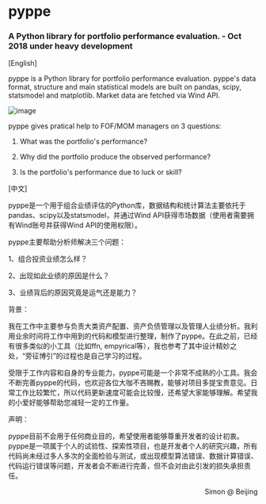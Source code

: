 # pyppe
### A Python library for portfolio performance evaluation. - Oct 2018 under heavy development

[English]

pyppe is a Python library for portfolio performance evaluation. pyppe's data format, structure and main statistical models are built on pandas, scipy, statsmodel and matplotlib. Market data are fetched via Wind API.

![image](https://github.com/s-t-li/pyppe/blob/master/pyppe.jpg)

pyppe gives pratical help to FOF/MOM managers on 3 questions:

1. What was the portfolio's performance?

2. Why did the portfolio produce the observed performance?

3. Is the portfolio's performance due to luck or skill?

[中文]

pyppe是一个用于组合业绩评估的Python库，数据结构和统计算法主要依托于pandas、scipy以及statsmodel，并通过Wind API获得市场数据（使用者需要拥有Wind账号并获得Wind API的使用权限）。

pyppe主要帮助分析师解决三个问题：

1、组合投资业绩怎么样？

2、出现如此业绩的原因是什么？

3、业绩背后的原因究竟是运气还是能力？

背景：

我在工作中主要参与负责大类资产配置、资产负债管理以及管理人业绩分析。我利用业余时间将工作中用到的代码和模型进行整理，制作了pyppe。在此之前，已经有很多类似的小工具（比如ffn, empyrical等），我也参考了其中设计精妙之处，“旁征博引”的过程也是自己学习的过程。

受限于工作内容和自身的专业能力，pyppe可能是一个非常不成熟的小工具。我会不断完善pyppe的代码，也欢迎各位大咖不吝赐教，能够对项目多提宝贵意见。日常工作比较繁忙，所以代码更新速度可能会比较慢，还希望大家能够理解。希望我的小爱好能够帮助您减轻一定的工作量。

声明：

pyppe目前不会用于任何商业目的，希望使用者能够尊重开发者的设计初衷。pyppe是一项属于个人的试验性、探索性项目，也是开发者个人的研究兴趣，所有代码尚未经过多人多次的全面检验与测试，或出现模型算法错误、数据计算错误、代码运行错误等问题，开发者会不断进行完善，但不会对由此引发的损失承担责任。


<p align="right">Simon @ Beijing</p>
